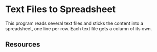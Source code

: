 # Text Files to Spreadsheet

This program reads several text files and sticks the content into a spreadsheet, one line per row.  Each text file gets a column of its own.

## Resources

